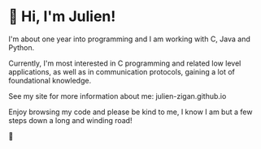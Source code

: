 # :wave: Hi, I'm Julien!

I'm about one year into programming and I am working with C, Java and Python.  

Currently, I'm most interested in C programming and related low level applications, as well as in communication protocols, 
gaining a lot of foundational knowledge.

See my site for more information about me: julien-zigan.github.io

Enjoy browsing my code and please be kind to me, I know I am but a few steps down a long and winding road!

🌱





